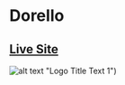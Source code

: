 # Dorello

## [Live Site](https://dorellokp.herokuapp.com/#/)

![alt text](/Desktop/dorello_demo) "Logo Title Text 1")
